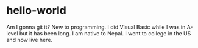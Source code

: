 # hello-world
Am I gonna git it?
New to programming. I did Visual Basic while I was in A-level but it has been long. I am native to Nepal. I went to college in the US and now live here.
